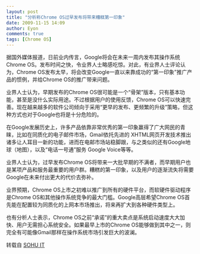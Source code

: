 ```yaml
---
layout: post
title: "分析称Chrome OS过早发布将带来糟糕第一印象"
date: 2009-11-15 14:09
author: Eyon
comments: true
tags: [Chrome OS]
---
```

据国外媒体报道，日前业内传言，Google将会在未来一周内发布其操作系统Chrome OS。发布时间之快，令业界人士略感吃惊。对此，有业界人士评论认为，Chrome OS发布太早，将会改变Google一直以来靠成功的“第一印象”推广产品的惯例，并给Chrome OS的推广带来问题。

业界人士认为，早期发布的Chrome OS很可能是一个“骨架”版本，只有基本功能，甚至是没什么实际用途。不过根据用户的使用反馈，Chrome OS可以快速完善。现在越来越多的软件公司倾向于采用“更早的发布、更频繁的升级”策略，但这种方式也对于Google也将是十分危险的。

在Google发展历史上，许多产品依靠非常优秀的第一印象赢得了广大网民的青睐，比如在同质化的电子邮件市场，Gmail依托先进的 XHTML网页开发技术推出诸多让人耳目一新的功能，进而在电邮市场站稳脚跟，与之类似的还有Google地球（地图），以及“电话一号通”服务 Google Voice等等。<!--more-->

业界人士认为，过早发布Chrome OS将带来一大批早期的不满者，而早期用户也是某项产品和服务最重要的用户群。糟糕的第一印象，以及用户的逐渐流失将需要Google在未来付出更大的代价去弥补。

业界预期，Chrome OS上市之初难以推广到所有的硬件平台，而软硬件驱动程序是Chrome OS和其他操作系统竞争的最大门槛。Google高层希望Chrome OS首先能在配置较为同质化的上网本市场推出，将来再扩大到各种硬件类型上。

也有分析人士表示，Chrome OS之前“承诺”的重大卖点是系统启动速度大大加快、用户无需担心系统安全。如果最早上市的Chrome OS能够做到其中之一，则完全有可能像Gmail那样在操作系统市场引发巨大的波澜。

转载自 [SOHU IT](http://it.sohu.com/20091115/n268215474.shtml)
